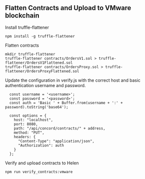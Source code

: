 ## Flatten Contracts and Upload to VMware blockchain

Install truffle-flattener

```
npm install -g truffle-flattener
```

Flatten contracts

```
mkdir truffle-flattener
truffle-flattener contracts/OrdersV1.sol > truffle-flattener/OrdersV1Flattened.sol
truffle-flattener contracts/OrdersProxy.sol > truffle-flattener/OrdersProxyFlattened.sol
```

Update the configuration in verify.js with the correct host and basic authentication username and password.

```
  const username = '<username>';
  const password = '<password>';
  const auth = 'Basic ' + Buffer.from(username + ':' + password).toString('base64');

  const options = {
    host: "localhost",
    port: 8080,
    path: "/api/concord/contracts/" + address,
    method: "PUT",
    headers: {
      "Content-Type": "application/json",
      "Authorization": auth
    }
  };
```

Verify and upload contracts to Helen
```
npm run verify_contracts:vmware
```